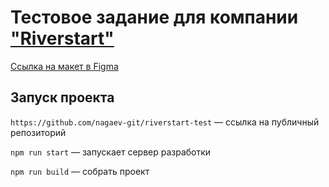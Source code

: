 # Тестовое задание для компании ["Riverstart"](https://riverstart.ru/)

[Ссылка на макет в Figma](https://www.figma.com/file/AhMuwGpK7HFx4Mg9W3syHS/%D0%92%D0%B5%D1%80%D1%81%D1%82%D0%BA%D0%B0?node-id=0%3A1)

## Запуск проекта

`https://github.com/nagaev-git/riverstart-test` — ссылка на публичный репозиторий

`npm run start` — запускает сервер разработки

`npm run build` — собрать проект
